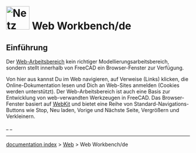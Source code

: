 # <img alt="Netz Arbeitsbereichssymbol" src=images/Workbench_Web.svg  style="width:64px;"> Web Workbench/de

## Einführung

Der [Web-Arbeitsbereich](Web_Workbench/de.md) kein richtiger Modellierungsarbeitsbereich, sondern stellt innerhalb von FreeCAD ein Browser-Fenster zur Verfügung.

Von hier aus kannst Du im Web navigieren, auf Verweise (Links) klicken, die Online-Dokumentation lesen und Dich an Web-Sites anmelden (Cookies werden unterstützt). Der Web-Arbeitsbereich ist auch eine Basis zur Entwicklung von web-verwandten Werkzeugen in FreeCAD. Das Browser-Fenster basiert auf [WebKit](https://webkit.org/WebKit) und bietet eine Reihe von Standard-Navigations-Buttons wie Stop, Neu laden, Vorige und Nächste Seite, Vergrößern und Verkleinern.







_ _

---
[documentation index](../README.md) > [Web](Category_Web.md) > Web Workbench/de
